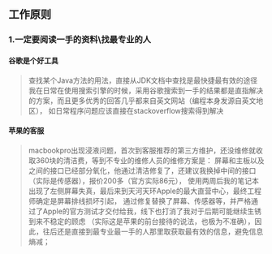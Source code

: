 ## 工作原则

### 1.一定要阅读一手的资料\找最专业的人

#### 谷歌是个好工具
>查找某个Java方法的用法，直接从JDK文档中查找是最快捷最有效的途径
>我在日常在使用搜索引擎的时候，采用谷歌搜索到一手的结果都是直指解决的方案，而且更多优秀的回答几乎都来自英文网站（编程本身发源自英文地区），
>如日常程序问题应该直接在stackoverflow搜索得到解决

#### 苹果的客服
>macbookpro出现浸液问题，首次到客服推荐的第三方维护，还没维修就收取360块的清洁费，等到不专业的维修人员的维修方案是：
>屏幕和主板以及之间的接口已经部分氧化，他通过清洁修复了，还建议我换掉中间的接口（实际是传感器），报价200多（官方实际86元），
>使用两周后我的笔记本出现了左侧屏幕失真，最后来到天河天环Apple的最大直营中心，最终工程师确定是屏幕排线损坏引起，
>通过修复替换了屏幕、传感器等，并严格通过了Apple的官方测试才交付给我，线下也打消了我对于后期可能继续生锈到来不稳定的顾虑
>（实际这是苹果的前台接待的说法，也极为不准确），因此，往后还是直接到最专业最一手的人那里取获取最有效的信息，避免信息熵减；



